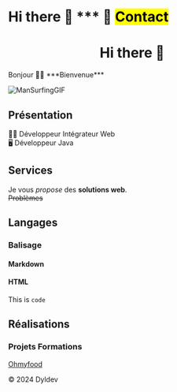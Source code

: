 # Hi there 👋 ***  📧 <mark>Contact</mark> 
<h1 align="center"> Hi there 👋 </h1> 
Bonjour  🙋‍♂️
***Bienvenue***  

![ManSurfingGIF](https://github.com/Dylhunt46/Dylhunt46/assets/106805251/d0043214-082c-4184-be67-8914632d48e6)



## Présentation  
 🧑‍💻 Développeur Intégrateur Web  
 🖥️ Développeur Java
## Services
Je vous *propose* des **solutions web**.  
~~Problèmes~~ 
## Langages

### Balisage
#### Markdown

#### HTML
This is `code`
## Réalisations
### Projets Formations
[Ohmyfood](https://dylhunt46.github.io/ohmyfood/)

©️ 2024 Dyldev 


